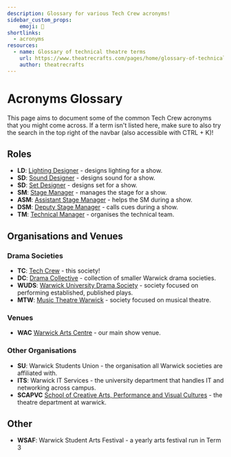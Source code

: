 ```yaml
---
description: Glossary for various Tech Crew acronyms!
sidebar_custom_props:
    emoji: 📑
shortlinks:
  - acronyms
resources:
  - name: Glossary of technical theatre terms
    url: https://www.theatrecrafts.com/pages/home/glossary-of-technical-theatre-terms/
    author: theatrecrafts
---
```


# Acronyms Glossary

This page aims to document some of the common Tech Crew acronyms that you might come across. If a term isn't
listed here, make sure to also try the search in the top right of the navbar (also accessible with CTRL + K)!

## Roles

* **LD**: [Lighting Designer](/wiki/disciplines/lx) - designs lighting for a show.
* **SD**: [Sound Designer](/wiki/disciplines/sound) - designs sound for a show.
* **SD**: [Set Designer](/wiki/disciplines/set) - designs set for a show.
* **SM**: [Stage Manager](/wiki/disciplines/stage/sm) - manages the stage for a show.
* **ASM**: [Assistant Stage Manager](/wiki/disciplines/stage/asm) - helps the SM during a show.
* **DSM**: [Deputy Stage Manager](/wiki/disciplines/stage/dsm) - calls cues during a show.
* **TM**: [Technical Manager](/wiki/disciplines/stage/tm) - organises the technical team.

## Organisations and Venues

### Drama Societies

* **TC**: [Tech Crew](/wiki/tech-crew) - this society!
* **DC**: [Drama Collective](/wiki/warwick-drama/drama-collective) - collection of smaller Warwick drama societies.
* **WUDS**: [Warwick University Drama Society](/wiki/warwick-drama/drama-collective#wuds) - society focused on
  performing established, published plays.
* **MTW**: [Music Theatre Warwick](/wiki/warwick-drama) - society focused on musical theatre.

### Venues

* **WAC** [Warwick Arts Centre](/wiki/spaces/wac/studio) - our main show venue.

### Other Organisations

* **SU**: Warwick Students Union - the organisation all Warwick societies are affiliated with.
* **ITS**: Warwick IT Services - the university department that handles IT and networking across campus.
* **SCAPVC** [School of Creative Arts, Performance and Visual Cultures](https://warwick.ac.uk/fac/arts/scapvc/) - the theatre department at warwick.

## Other

* **WSAF**: Warwick Student Arts Festival - a yearly arts festival run in Term 3
